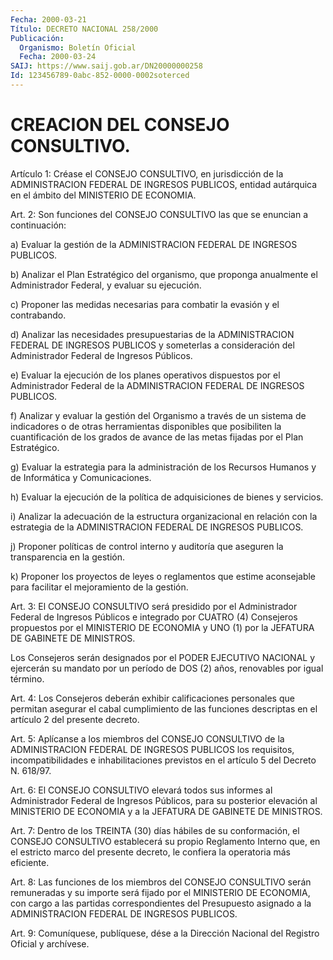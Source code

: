 ```yaml
---
Fecha: 2000-03-21
Título: DECRETO NACIONAL 258/2000
Publicación:
  Organismo: Boletín Oficial
  Fecha: 2000-03-24
SAIJ: https://www.saij.gob.ar/DN20000000258
Id: 123456789-0abc-852-0000-0002soterced
---
```

# CREACION DEL CONSEJO CONSULTIVO.

<a id="1"></a>
Artículo 1: Créase el CONSEJO CONSULTIVO, en jurisdicción  de  la ADMINISTRACION FEDERAL DE INGRESOS PUBLICOS, entidad autárquica en el ámbito del MINISTERIO DE ECONOMIA.

<a id="2"></a>
Art.  2: Son funciones del CONSEJO CONSULTIVO las que se enuncian a continuación:

a) Evaluar la gestión de la ADMINISTRACION FEDERAL DE INGRESOS PUBLICOS.

b) Analizar  el  Plan  Estratégico  del  organismo,  que  proponga anualmente  el  Administrador  Federal,  y  evaluar  su  ejecución.

c) Proponer las medidas  necesarias  para combatir la evasión y el contrabando.

d) Analizar las necesidades presupuestarias  de  la  ADMINISTRACION FEDERAL  DE INGRESOS PUBLICOS y someterlas a consideración  del Administrador Federal de Ingresos Públicos.

e) Evaluar  la ejecución de los planes operativos dispuestos por el Administrador  Federal  de  la  ADMINISTRACION  FEDERAL DE INGRESOS PUBLICOS.

f) Analizar  y  evaluar la gestión del Organismo a  través  de  un sistema de indicadores  o  de  otras  herramientas  disponibles que posibiliten la cuantificación de los grados de avance  de las metas fijadas por el Plan Estratégico.

g) Evaluar  la  estrategia  para la administración de los Recursos Humanos y de Informática y Comunicaciones.

h) Evaluar la ejecución de la  política de adquisiciones de bienes y servicios.

i)  Analizar  la  adecuación de la  estructura  organizacional  en relación con la estrategia de la ADMINISTRACION FEDERAL DE INGRESOS PUBLICOS.

j) Proponer políticas de control  interno  y auditoría que aseguren la transparencia en la gestión.

k) Proponer los proyectos de leyes o reglamentos  que  estime aconsejable para facilitar el mejoramiento    de   la  gestión.

<a id="3"></a>
Art. 3: El CONSEJO CONSULTIVO será presidido por el Administrador Federal de Ingresos Públicos e integrado por CUATRO (4)  Consejeros propuestos por el MINISTERIO DE ECONOMIA y UNO (1) por la  JEFATURA DE GABINETE DE MINISTROS.

Los Consejeros serán designados por el PODER EJECUTIVO NACIONAL  y ejercerán su  mandato  por un período de DOS (2) años, renovables por igual término.

<a id="4"></a>
Art. 4: Los Consejeros deberán  exhibir calificaciones personales que permitan asegurar el cabal cumplimiento de las funciones descriptas en el artículo 2 del presente decreto.

<a id="5"></a>
Art. 5: Aplícanse a los miembros  del  CONSEJO  CONSULTIVO de la ADMINISTRACION  FEDERAL  DE  INGRESOS  PUBLICOS  los  requisitos, incompatibilidades e inhabilitaciones previstos en el artículo 5 del Decreto N. 618/97.

<a id="6"></a>
Art. 6: El CONSEJO  CONSULTIVO  elevará  todos sus informes al Administrador Federal  de  Ingresos  Públicos, para  su  posterior elevación al MINISTERIO DE ECONOMIA y a  la JEFATURA DE GABINETE DE MINISTROS.

<a id="7"></a>
Art. 7: Dentro de los TREINTA (30) días hábiles de su conformación,  el  CONSEJO  CONSULTIVO  establecerá    su   propio Reglamento  Interno que, en el estricto marco del presente decreto, le confiera la operatoria más eficiente.

<a id="8"></a>
Art. 8: Las funciones de los miembros del CONSEJO CONSULTIVO serán remuneradas y su importe será fijado por el MINISTERIO DE ECONOMIA, con cargo a las partidas correspondientes del Presupuesto asignado a la ADMINISTRACION FEDERAL DE INGRESOS PUBLICOS.

<a id="9"></a>
Art. 9: Comuníquese, publíquese, dése a la Dirección Nacional del Registro Oficial y archívese.